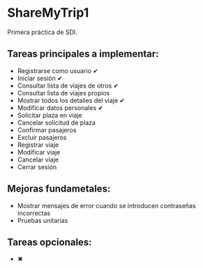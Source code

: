 # ShareMyTrip1
Primera práctica de SDI.

## Tareas principales a implementar:
  - Registrarse como usuario ✔
  - Iniciar sesión ✔
  - Consultar lista de viajes de otros ✔
  - Consultar lista de viajes propios
  - Mostrar todos los detalles del viaje ✔
  - Modificar datos personales ✔
  - Solicitar plaza en viaje
  - Cancelar solicitud de plaza
  - Confirmar pasajeros
  - Excluir pasajeros
  - Registrar viaje
  - Modificar viaje
  - Cancelar viaje
  - Cerrar sesión

## Mejoras fundametales:
  - Mostrar mensajes de error cuando se introducen contraseñas incorrectas
  - Pruebas unitarias

## Tareas opcionales:  
  - ✖

